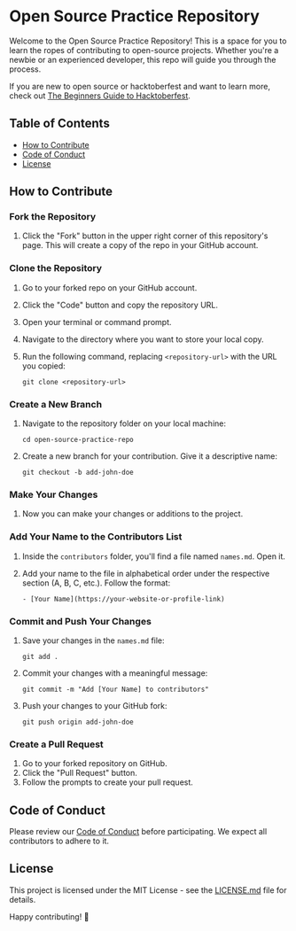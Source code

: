# Open Source Practice Repository

Welcome to the Open Source Practice Repository! This is a space for you to learn the ropes of contributing to open-source projects. Whether you're a newbie or an experienced developer, this repo will guide you through the process.

If you are new to open source or hacktoberfest and want to learn more, check out [The Beginners Guide to Hacktoberfest](https://blog.timonwa.com/series/the-beginners-guide-to-hacktoberfest).

## Table of Contents

- [How to Contribute](#how-to-contribute)
- [Code of Conduct](#code-of-conduct)
- [License](#license)

## How to Contribute

### Fork the Repository

1. Click the "Fork" button in the upper right corner of this repository's page. This will create a copy of the repo in your GitHub account.

### Clone the Repository

1. Go to your forked repo on your GitHub account.
2. Click the "Code" button and copy the repository URL.
3. Open your terminal or command prompt.
4. Navigate to the directory where you want to store your local copy.
5. Run the following command, replacing `<repository-url>` with the URL you copied:
   
   ```
   git clone <repository-url>
   ```

### Create a New Branch

1. Navigate to the repository folder on your local machine:
   
   ```
   cd open-source-practice-repo
   ```
   
2. Create a new branch for your contribution. Give it a descriptive name:
   
   ```
   git checkout -b add-john-doe
   ```

### Make Your Changes

1. Now you can make your changes or additions to the project.

### Add Your Name to the Contributors List

1. Inside the `contributors` folder, you'll find a file named `names.md`. Open it.

2. Add your name to the file in alphabetical order under the respective section (A, B, C, etc.). Follow the format:
   
   ```
   - [Your Name](https://your-website-or-profile-link)
   ```

### Commit and Push Your Changes

1. Save your changes in the `names.md` file:

   ```
   git add .
   ```

2. Commit your changes with a meaningful message:

   ```
   git commit -m "Add [Your Name] to contributors"
   ```

3. Push your changes to your GitHub fork:
   ```
   git push origin add-john-doe
   ```

### Create a Pull Request

1. Go to your forked repository on GitHub.
2. Click the "Pull Request" button.
3. Follow the prompts to create your pull request.

## Code of Conduct

Please review our [Code of Conduct](link-to-code-of-conduct) before participating. We expect all contributors to adhere to it.

## License

This project is licensed under the MIT License - see the [LICENSE.md](LICENSE.md) file for details.

Happy contributing! 🚀

